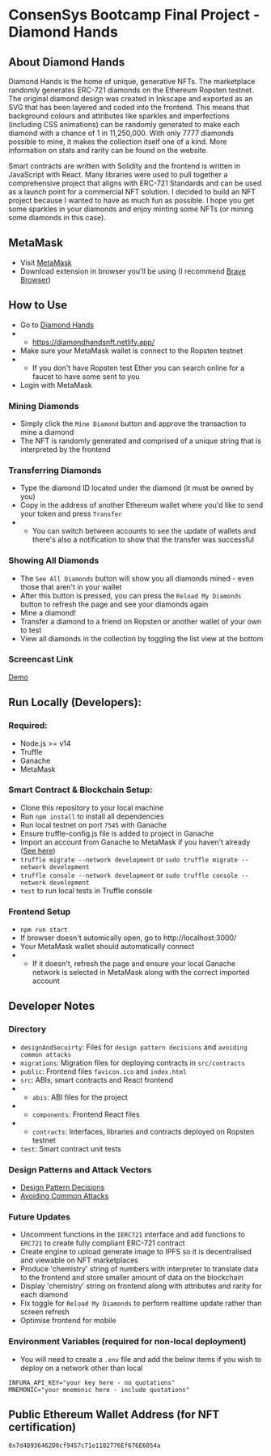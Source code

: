 # ConsenSys Bootcamp Final Project - Diamond Hands
## About Diamond Hands
Diamond Hands is the home of unique, generative NFTs. The marketplace randomly generates ERC-721 diamonds on the Ethereum Ropsten testnet. The original diamond design was created in Inkscape and exported as an SVG that has been layered and coded into the frontend. This means that background colours and attributes like sparkles and imperfections (including CSS animations) can be randomly generated to make each diamond with a chance of 1 in 11,250,000. With only 7777 diamonds possible to mine, it makes the collection itself one of a kind. More information on stats and rarity can be found on the website. 

Smart contracts are written with Solidity and the frontend is written in JavaScript with React. Many libraries were used to pull together a comprehensive project that aligns with ERC-721 Standards and can be used as a launch point for a commercial NFT solution. I decided to build an NFT project because I wanted to have as much fun as possible. I hope you get some sparkles in your diamonds and enjoy minting some NFTs (or mining some diamonds in this case).
## MetaMask
* Visit [MetaMask](https://metamask.io/)
* Download extension in browser you'll be using (I recommend [Brave Browser](https://brave.com/))
## How to Use
* Go to [Diamond Hands](https://diamondhandsnft.netlify.app/)
* * https://diamondhandsnft.netlify.app/
* Make sure your MetaMask wallet is connect to the Ropsten testnet
* * If you don't have Ropsten test Ether you can search online for a faucet to have some sent to you
* Login with MetaMask
### Mining Diamonds
* Simply click the `Mine Diamond` button and approve the transaction to mine a diamond
* The NFT is randomly generated and comprised of a unique string that is interpreted by the frontend
### Transferring Diamonds
* Type the diamond ID located under the diamond (it must be owned by you)
* Copy in the address of another Ethereum wallet where you'd like to send your token and press `Transfer`
* * You can switch between accounts to see the update of wallets and there's also a notification to show that the transfer was successful
### Showing All Diamonds
* The `See All Diamonds` button will show you all diamonds mined - even those that aren't in your wallet
* After this button is pressed, you can press the `Reload My Diamonds` button to refresh the page and see your diamonds again
* Mine a diamond!
* Transfer a diamond to a friend on Ropsten or another wallet of your own to test
* View all diamonds in the collection by toggling the list view at the bottom
### Screencast Link
[Demo](https://www.loom.com/share/b92690d3970b4fa0ad7b7df02ce22aa9)
## Run Locally (Developers):
### Required:
* Node.js >= v14
* Truffle
* Ganache
* MetaMask
### Smart Contract & Blockchain Setup:
* Clone this repository to your local machine
* Run `npm install` to install all dependencies
* Run local testnet on port `7545` with Ganache
* Ensure truffle-config.js file is added to project in Ganache
* Import an account from Ganache to MetaMask if you haven't already ([See here](https://www.trufflesuite.com/docs/truffle/getting-started/truffle-with-metamask/))
* `truffle migrate --network development` or `sudo truffle migrate --network development`
* `truffle console --network development` or `sudo truffle console --network development`
* `test` to run local tests in Truffle console
### Frontend Setup
* `npm run start`
* If browser doesn't automically open, go to http://localhost:3000/
* Your MetaMask wallet should automatically connect
* * If it doesn't, refresh the page and ensure your local Ganache network is selected in MetaMask along with the correct imported account
## Developer Notes
### Directory
* `designAndSecuirty`: Files for `design pattern decisions` and `avoiding common attacks`
* `migrations`: Migration files for deploying contracts in `src/contracts`
* `public`: Frontend files `favicon.ico` and `index.html`
* `src`: ABIs, smart contracts and React frontend
* * `abis`: ABI files for the project
* * `components`: Frontend React files
* * `contracts`: Interfaces, libraries and contracts deployed on Ropsten testnet
* `test`: Smart contract unit tests
### Design Patterns and Attack Vectors
* [Design Pattern Decisions](/designAndSecurity/design_pattern_decisions.md)
* [Avoiding Common Attacks](/designAndSecurity/avoiding_common_attacks.md)
### Future Updates
* Uncomment functions in the `IERC721` interface and add functions to `ERC721` to create fully compliant ERC-721 contract
* Create engine to upload generate image to IPFS so it is decentralised and viewable on NFT marketplaces
* Produce 'chemistry' string of numbers with interpreter to translate data to the frontend and store smaller amount of data on the blockchain
* Display 'chemistry' string on frontend along with attributes and rarity for each diamond
* Fix toggle for `Reload My Diamonds` to perform realtime update rather than screen refresh
* Optimise frontend for mobile
### Environment Variables (required for non-local deployment)
* You will need to create a `.env` file and add the below items if you wish to deploy on a network other than local
```
INFURA_API_KEY="your key here - no quotations"
MNEMONIC="your mnemonic here - include quotations"
```
## Public Ethereum Wallet Address (for NFT certification)
`0x7d48936462D0cf9457c71e1102776Ef676E6054a`